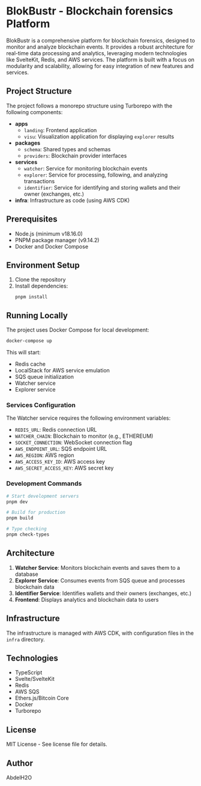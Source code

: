 # BlokBustr - Blockchain forensics Platform

BlokBustr is a comprehensive platform for blockchain forensics, designed to monitor and analyze blockchain events. It provides a robust architecture for real-time data processing and analytics, leveraging modern technologies like SvelteKit, Redis, and AWS services.
The platform is built with a focus on modularity and scalability, allowing for easy integration of new features and services.

## Project Structure

The project follows a monorepo structure using Turborepo with the following components:

- **apps**
	- `landing`: Frontend application 
	- `visu`: Visualization application for displaying `explorer` results
- **packages**
	- `schema`: Shared types and schemas
	- `providers`: Blockchain provider interfaces
- **services**
	- `watcher`: Service for monitoring blockchain events
	- `explorer`: Service for processing, following, and analyzing transactions
	- `identifier`: Service for identifying and storing wallets and their owner (exchanges, etc.)
- **infra**: Infrastructure as code (using AWS CDK)

## Prerequisites

- Node.js (minimum v18.16.0)
- PNPM package manager (v9.14.2)
- Docker and Docker Compose

## Environment Setup

1. Clone the repository
2. Install dependencies:
	 ```
	 pnpm install
	 ```

## Running Locally

The project uses Docker Compose for local development:

```bash
docker-compose up
```

This will start:
- Redis cache
- LocalStack for AWS service emulation
- SQS queue initialization
- Watcher service
- Explorer service

### Services Configuration

The Watcher service requires the following environment variables:
- `REDIS_URL`: Redis connection URL
- `WATCHER_CHAIN`: Blockchain to monitor (e.g., ETHEREUM)
- `SOCKET_CONNECTION`: WebSocket connection flag
- `AWS_ENDPOINT_URL`: SQS endpoint URL
- `AWS_REGION`: AWS region
- `AWS_ACCESS_KEY_ID`: AWS access key
- `AWS_SECRET_ACCESS_KEY`: AWS secret key

### Development Commands

```bash
# Start development servers
pnpm dev

# Build for production
pnpm build

# Type checking
pnpm check-types
```

## Architecture

1. **Watcher Service**: Monitors blockchain events and saves them to a database
2. **Explorer Service**: Consumes events from SQS queue and processes blockchain data
3. **Identifier Service**: Identifies wallets and their owners (exchanges, etc.)
4. **Frontend**: Displays analytics and blockchain data to users

## Infrastructure

The infrastructure is managed with AWS CDK, with configuration files in the `infra` directory.

## Technologies

- TypeScript
- Svelte/SvelteKit
- Redis
- AWS SQS
- Ethers.js/Bitcoin Core
- Docker
- Turborepo

## License

MIT License - See license file for details.

## Author

AbdelH2O
